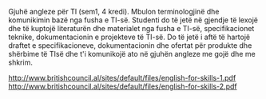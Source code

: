 Gjuhë angleze për TI (sem1, 4 kredi).
Mbulon terminologjinë dhe komunikimin bazë nga fusha e TI-së. Studenti do të jetë në
gjendje të lexojë dhe të kuptojë literaturën dhe materialet nga fusha e TI-së,
specifikacionet teknike, dokumentacionin e projekteve të TI-së. Do të jetë i aftë të hartojë
draftet e specifikacioneve, dokumentacionin dhe ofertat për produkte dhe shërbime të TIsë dhe t'i komunikojë ato në gjuhën angleze me gojë dhe me shkrim. 

http://www.britishcouncil.al/sites/default/files/english-for-skills-1.pdf
http://www.britishcouncil.al/sites/default/files/english-for-skills-2.pdf

